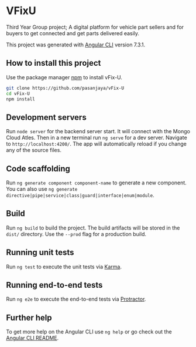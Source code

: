 # VFixU

Third Year Group project; A digital platform for vehicle part sellers and for buyers to get connected and get parts delivered easily.

This project was generated with [Angular CLI](https://github.com/angular/angular-cli) version 7.3.1.

## How to install this project

Use the package manager [npm](https://nodejs.org/en/) to install vFix-U.

```bash
git clone https://github.com/pasanjaya/vFix-U
cd vFix-U
npm install
```


## Development servers

Run `node server` for the backend server start. It will connect with the Mongo Cloud Atles. Then in a new terminal run `ng serve` for a dev server. Navigate to `http://localhost:4200/`. The app will automatically reload if you change any of the source files.

## Code scaffolding

Run `ng generate component component-name` to generate a new component. You can also use `ng generate directive|pipe|service|class|guard|interface|enum|module`.

## Build

Run `ng build` to build the project. The build artifacts will be stored in the `dist/` directory. Use the `--prod` flag for a production build.

## Running unit tests

Run `ng test` to execute the unit tests via [Karma](https://karma-runner.github.io).

## Running end-to-end tests

Run `ng e2e` to execute the end-to-end tests via [Protractor](http://www.protractortest.org/).

## Further help

To get more help on the Angular CLI use `ng help` or go check out the [Angular CLI README](https://github.com/angular/angular-cli/blob/master/README.md).
